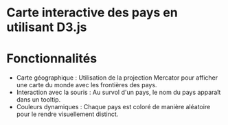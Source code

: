 
# Carte interactive des pays en utilisant D3.js

# Fonctionnalités
- Carte géographique : Utilisation de la projection Mercator pour afficher une carte du monde avec les frontières des pays.
- Interaction avec la souris : Au survol d'un pays, le nom du pays apparaît dans un tooltip.
- Couleurs dynamiques : Chaque pays est coloré de manière aléatoire pour le rendre visuellement distinct.

